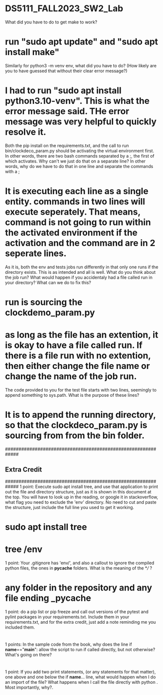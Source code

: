 # DS5111_FALL2023_SW2_Lab

What did you have to do to get make to work?
# run "sudo apt update" and "sudo apt install make"

Similarly for python3 -m venv env, what did you have to do? (How likely are you to have guessed that without their clear error message?)
# I had to run "sudo apt install python3.10-venv". This is what the error message said. THe error message was very helpful to quickly resolve it.

Both the pip install on the requirements.txt, and the call to run bin/clockdeco_param.py should be activating the virtual environment first. In other words, there are two bash commands separated by a ;, the first of which activates. Why can't we just do that on a separate line? In other words, why do we have to do that in one line and separate the commands with a ;
# It is executing each line as a single entity. commands in two lines will execute seperately. That means, command is not going to run within the activated environment if the activation and the command are in 2 seperate lines.

As it is, both the env and tests jobs run differently in that only one runs if the directory exists. This is as intended and all is well. What do you think about the job run? What would happen if you accidentaly had a file called run in your directory? What can we do to fix this?
# run is sourcing the clockdemo_param.py 
# as long as the file has an extention, it is okay to have a file called run. If there is a file run with no extention, then either change the file name or change the name of the job run. 

The code provided to you for the test file starts with two lines, seemingly to append something to sys.path. What is the purpose of these lines?
# It is to append the running directory, so that the  clockdeco_param.py is sourcing from from the bin folder.


#############################################################
## Extra Credit
#############################################################
1 point: Execute sudo apt install tree, and use that application to print out the file and directory structure, just as it is shown in this document at the top. You will have to look up in the reading, or google it in stackoverflow, what flag you need to exclude the 'env' directory. No need to cut and paste the structure, just include the full line you used to get it working.
# sudo apt install tree
# tree /env

1 point: Your .gitignore has 'env/', and also a callout to ignore the compiled python files, the ones in __pycache__ folders. What is the meaning of the **/* ?
# any folder in the repository and any file ending _pycache

1 point: do a pip list or pip freeze and call out versions of the pytest and pylint packages in your requirements.txt. Include them in your requirements.txt, and for the extra credit, just add a note reminding me you included them.
# 

1 points: In the sample code from the book, why does the line if __name__=="__main__": allow the script to run if called directly, but not otherwise? What's going on there?
# 

1 point: If you add two print statements, (or any statements for that matter), one above and one below the if __name__... line, what would happen when I do an import of the file? What happens when I call the file directly with python <filename>. Most importantly, why?.
# 

